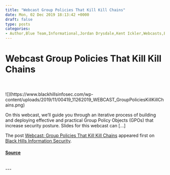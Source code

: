 ```yaml
---
title: "Webcast Group Policies That Kill Kill Chains"
date: Mon, 02 Dec 2019 18:13:42 +0000
draft: false
type: posts
categories: 
- Author,Blue Team,Informational,Jordan Drysdale,Kent Ickler,Webcasts,Best Practices,CMD,Group Policies,honey accounts,Kerberos,LAPS,LLMNR,Local Admin Controls,Logging,PowerShell,SMB Message Signing,Sysmon
---
```

# Webcast Group Policies That Kill Kill Chains

<br/>

<br/>
![](https://www.blackhillsinfosec.com/wp-content/uploads/2019/11/00419_11262019_WEBCAST_GroupPoliciesKillKillChains.png)

On this webcast, we’ll guide you through an iterative process of building and deploying effective and practical Group Policy Objects (GPOs) that increase security posture. Slides for this webcast can \[…\]

The post [Webcast: Group Policies That Kill Kill Chains](https://www.blackhillsinfosec.com/webcast-group-policies-that-kill-kill-chains/) appeared first on [Black Hills Information Security](https://www.blackhillsinfosec.com).

#### [Source](https://www.blackhillsinfosec.com/webcast-group-policies-that-kill-kill-chains/)

<br/>
---
